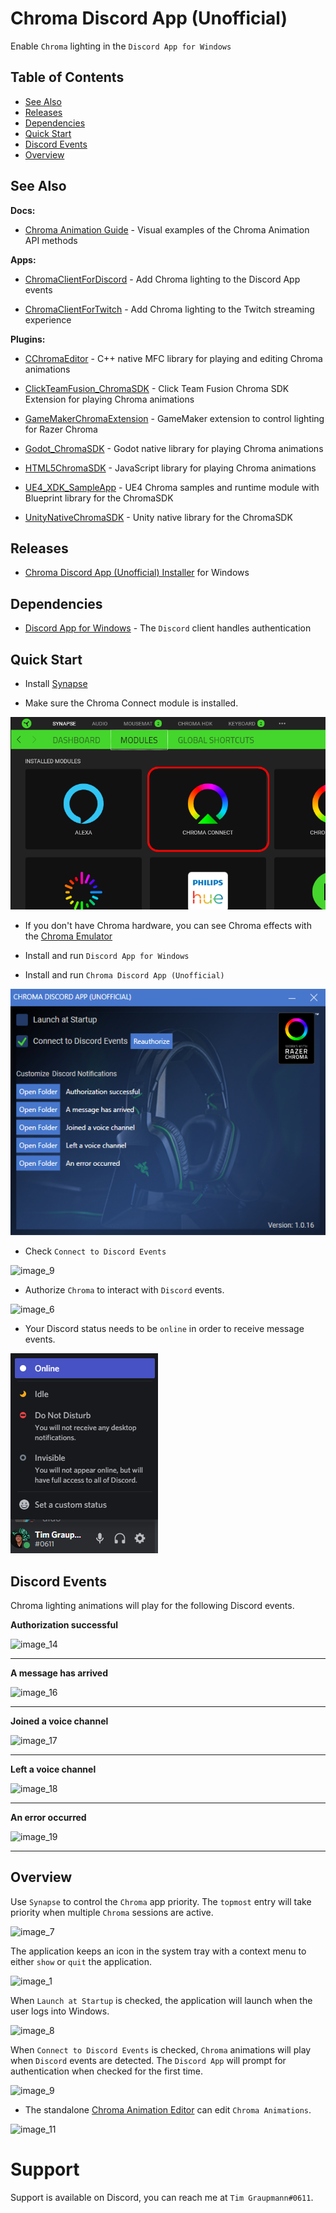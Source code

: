 # Chroma Discord App (Unofficial)

Enable `Chroma` lighting in the `Discord App for Windows`

## Table of Contents

* [See Also](#see-also)
* [Releases](#releases)
* [Dependencies](#dependencies)
* [Quick Start](#quick-start)
* [Discord Events](#discord-events)
* [Overview](#overview)

## See Also

**Docs:**

- [Chroma Animation Guide](http://chroma.razer.com/ChromaGuide/) - Visual examples of the Chroma Animation API methods

**Apps:**

- [ChromaClientForDiscord](https://github.com/tgraupmann/ChromaDiscordApp) - Add Chroma lighting to the Discord App events

- [ChromaClientForTwitch](https://github.com/tgraupmann/ChromaTwitchExtension) - Add Chroma lighting to the Twitch streaming experience

**Plugins:**

- [CChromaEditor](https://github.com/RazerOfficial/CChromaEditor) - C++ native MFC library for playing and editing Chroma animations

- [ClickTeamFusion_ChromaSDK](https://github.com/RazerOfficial/ClickTeamFusion_ChromaSDK) - Click Team Fusion Chroma SDK Extension for playing Chroma animations

- [GameMakerChromaExtension](https://github.com/RazerOfficial/GameMakerChromaExtension) - GameMaker extension to control lighting for Razer Chroma

- [Godot_ChromaSDK](https://github.com/RazerOfficial/Godot_ChromaSDK) - Godot native library for playing Chroma animations

- [HTML5ChromaSDK](https://github.com/RazerOfficial/HTML5ChromaSDK) - JavaScript library for playing Chroma animations

- [UE4_XDK_SampleApp](https://github.com/razerofficial/UE4_XDK_SampleApp) - UE4 Chroma samples and runtime module with Blueprint library for the ChromaSDK

- [UnityNativeChromaSDK](https://github.com/RazerOfficial/UnityNativeChromaSDK) - Unity native library for the ChromaSDK

## Releases

* [Chroma Discord App (Unofficial) Installer](https://github.com/tgraupmann/ChromaDiscordApp/releases/tag/1.0) for Windows

## Dependencies

* [Discord App for Windows](https://discordapp.com/) - The `Discord` client handles authentication

## Quick Start

* Install [Synapse](https://www.razer.com/synapse-3)

* Make sure the Chroma Connect module is installed.

![image_20](images/image_20.png)

* If you don't have Chroma hardware, you can see Chroma effects with the [Chroma Emulator](https://github.com/razerofficial/ChromaEmulator)

* Install and run `Discord App for Windows`

* Install and run `Chroma Discord App (Unofficial)`

![image_2](images/image_2.png)

* Check `Connect to Discord Events`

![image_9](images/image_9.png)

* Authorize `Chroma` to interact with `Discord` events.

![image_6](images/image_6.png)

* Your Discord status needs to be `online` in order to receive message events.

![image_21](images/image_21.png)

## Discord Events

Chroma lighting animations will play for the following Discord events.

**Authorization successful**

![image_14](images/image_14.gif)

<hr/>

**A message has arrived**

![image_16](images/image_16.gif)

<hr/>

**Joined a voice channel**

![image_17](images/image_17.gif)

<hr/>

**Left a voice channel**

![image_18](images/image_18.gif)

<hr/>

**An error occurred**

![image_19](images/image_19.gif)

<hr/>

## Overview

Use `Synapse` to control the `Chroma` app priority. The `topmost` entry will take priority when multiple `Chroma` sessions are active.

![image_7](images/image_7.png)

The application keeps an icon in the system tray with a context menu to either `show` or `quit` the application.

![image_1](images/image_1.png)

When `Launch at Startup` is checked, the application will launch when the user logs into Windows.

![image_8](images/image_8.png)

When `Connect to Discord Events` is checked, `Chroma` animations will play when `Discord` events are detected. The `Discord App` will prompt for authentication when checked for the first time.

![image_9](images/image_9.png)

* The standalone [Chroma Animation Editor](https://github.com/razerofficial/CChromaEditor/releases/tag/1.0) can edit `Chroma Animations`.

![image_11](images/image_11.png)

# Support

Support is available on Discord, you can reach me at `Tim Graupmann#0611`.
